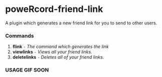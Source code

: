 # poweRcord-friend-link
A plugin which generates a new friend link for you to send to other users.

### Commands

1. **flink** `-` *The command which generates the link*
2. **viewlinks** `-` *Views all your friend links.*
3. **deletelinks** `-` *Deletes all of your friend links.*

### USAGE GIF SOON
